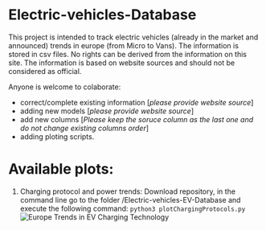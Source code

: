 # Electric-vehicles-Database

This project is intended to track electric vehicles (already in the market and announced) trends in europe (from Micro to Vans). The information is stored in csv files. No rights can be derived from the information on this site. The information is based on website sources and should not be considered as official. 

Anyone is welcome to colaborate:
* correct/complete existing information [*please provide website source*]
* adding new models [*please provide website source*]
* add new columns [*Please keep the soruce column as the last one and do not change existing columns order*]
* adding ploting scripts.

# Available plots:

1. Charging protocol and power trends: Download repository, in the command line go to the folder /Electric-vehicles-EV-Database and execute the following command: `python3 plotChargingProtocols.py`
![Europe Trends in EV Charging Technology](https://github.com/OSkrk/Electric-vehicles-EV-Database/blob/main/newplot.png "Figure")
  
